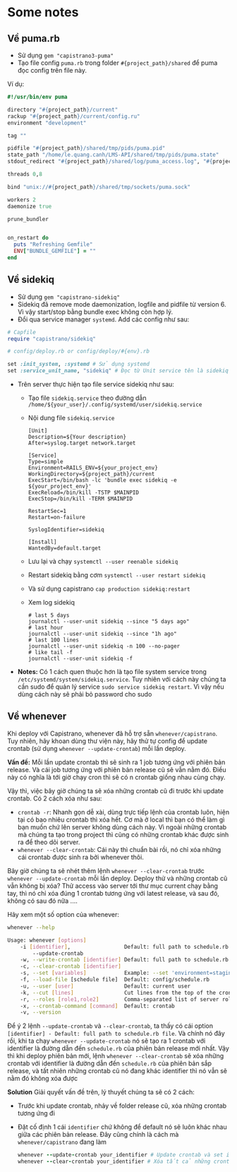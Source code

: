 # Some notes

## Về puma.rb

* Sử dụng `gem "capistrano3-puma"`
* Tạo file config `puma.rb` trong folder `#{project_path}/shared` để puma đọc config trên file này.

Ví dụ:

```ruby
#!/usr/bin/env puma

directory "#{project_path}/current"
rackup "#{project_path}/current/config.ru"
environment "development"

tag ""

pidfile "#{project_path}/shared/tmp/pids/puma.pid"
state_path "/home/le.quang.canh/LMS-API/shared/tmp/pids/puma.state"
stdout_redirect "#{project_path}/shared/log/puma_access.log", "#{project_path}/shared/log/puma_error.log", true

threads 0,8

bind "unix://#{project_path}/shared/tmp/sockets/puma.sock"

workers 2
daemonize true

prune_bundler


on_restart do
  puts "Refreshing Gemfile"
  ENV["BUNDLE_GEMFILE"] = ""
end
```

## Về sidekiq

* Sử dụng `gem "capistrano-sidekiq"`
* Sidekiq đã remove mode daemonization, logfile and pidfile từ version 6. Vì vậy start/stop bằng bundle exec không còn hợp lý.
* Đổi qua service manager `systemd`. Add các config như sau:

```ruby
# Capfile
require "capistrano/sidekiq"

# config/deploy.rb or config/deploy/#{env}.rb

set :init_system, :systemd # Sử dụng systemd
set :service_unit_name, "sidekiq" # Đọc từ Unit service tên là sidekiq
```

* Trên server thực hiện tạo file service sidekiq như sau:
  * Tạo file `sidekiq.service` theo đường dẫn `/home/${your_user}/.config/systemd/user/sidekiq.service`
  * Nội dung file `sidekiq.service`

    ```
    [Unit]
    Description=${Your description}
    After=syslog.target network.target

    [Service]
    Type=simple
    Environment=RAILS_ENV=${your_project_env}
    WorkingDirectory=${project_path}/current
    ExecStart=/bin/bash -lc 'bundle exec sidekiq -e ${your_project_env}'
    ExecReload=/bin/kill -TSTP $MAINPID
    ExecStop=/bin/kill -TERM $MAINPID

    RestartSec=1
    Restart=on-failure

    SyslogIdentifier=sidekiq

    [Install]
    WantedBy=default.target
    ```

  * Lưu lại và chạy `systemctl --user reenable sidekiq`
  * Restart sidekiq bằng cơm `systemctl --user restart sidekiq`
  * Và sử dụng capistrano `cap production sidekiq:restart`
  * Xem log sidekiq

    ```
    # last 5 days
    journalctl --user-unit sidekiq --since "5 days ago"
    # last hour
    journalctl --user-unit sidekiq --since "1h ago"
    # last 100 lines
    journalctl --user-unit sidekiq -n 100 --no-pager
    # like tail -f
    journalctl --user-unit sidekiq -f
    ```

* **Notes:** Có 1 cách quen thuộc hơn là tạo file system service trong `/etc/systemd/system/sidekiq.service`. Tuy nhiên với cách này chúng ta cần sudo để quản lý service `sudo service sidekiq restart`. Vì vậy nếu dùng cách này sẽ phải bỏ password cho sudo


## Về whenever

Khi deploy với Capistrano, whenever đã hỗ trợ sẵn `whenever/capistrano`. Tuy nhiên, hãy khoan dùng thư viện này, hãy thử tự config để update crontab (sử dụng `whenever --update-crontab`) mỗi lần deploy.

**Vấn đề:** Mỗi lần update crontab thì sẽ sinh ra 1 job tương ứng với phiên bản release. Và cái job tương ứng với phiên bản release cũ sẽ vẫn nằm đó. Điều này có nghĩa là tới giờ chạy cron thì sẽ có n crontab giống nhau cùng chạy.

Vậy thì, việc bây giờ chúng ta sẽ xóa những crontab cũ đi trước khi update crontab. Có 2 cách xóa như sau:

* `crontab -r`: Nhanh gọn dễ xài, dùng trực tiếp lệnh của crontab luôn, hiện tại có bao nhiêu crontab thì xóa hết. Cơ mà ở local thì bạn có thể làm gì bạn muốn chứ lên server không dùng cách này. Vì ngoài những crontab mà chúng ta tạo trong project thì cũng có những crontab khác được sinh ra để theo dõi server.
* `whenever --clear-crontab`: Cái này thì chuẩn bài rồi, nó chỉ xóa những cái crontab được sinh ra bởi whenever thôi.

Bây giờ chúng ta sẽ nhét thêm lệnh `whenever --clear-crontab` trước `whenever --update-crontab` mỗi lần deploy. Deploy thử và những crontab cũ vẫn không bị xóa? Thử access vào server tới thư mục current chạy bằng tay, thì nó chỉ xóa đúng 1 crontab tương ứng với latest release, và sau đó, không có sau đó nữa ....

Hãy xem một số option của whenever:

```bash
whenever --help

Usage: whenever [options]
    -i [identifier],                 Default: full path to schedule.rb file
        --update-crontab
    -w, --write-crontab [identifier] Default: full path to schedule.rb file
    -c, --clear-crontab [identifier]
    -s, --set [variables]            Example: --set 'environment=staging&path=/my/sweet/path'
    -f, --load-file [schedule file]  Default: config/schedule.rb
    -u, --user [user]                Default: current user
    -k, --cut [lines]                Cut lines from the top of the cronfile
    -r, --roles [role1,role2]        Comma-separated list of server roles to generate cron jobs for
    -x, --crontab-command [command]  Default: crontab
    -v, --version
```

Để ý 2 lệnh `--update-crontab` và `--clear-crontab`, ta thấy có cái option `[identifier] - Default: full path to schedule.rb file`. Và chính nó đây rồi, khi ta chạy `whenever --update-crontab` nó sẽ tạo ra 1 crontab với identifier là đường dẫn đến `schedule.rb` của phiên bản release mới nhất. Vậy thì khi deploy phiên bản mới, lệnh `whenever --clear-crontab` sẽ xóa những crontab với identifier là đường dẫn đến `schedule.rb` của phiên bản sắp release, và tất nhiên những crontab cũ nó đang khác identifier thì nó vẫn sẽ nằm đó không xóa được

**Solution** Giải quyết vấn đề trên, lý thuyết chúng ta sẽ có 2 cách:

* Trước khi update crontab, nhảy về folder release cũ, xóa những crontab tương ứng đi
* Đặt cố định 1 cái `identifier` chứ không để default nó sẽ luôn khác nhau giữa các phiên bản release. Đây cũng chính là cách mà `whenever/capistrano` đang làm

  ```ruby
  whenever --update-crontab your_identifier # Update crontab và set identifier
  whenever --clear-crontab your_identifier # Xóa tất cả những crontab có identifier tương ứng
  ```
